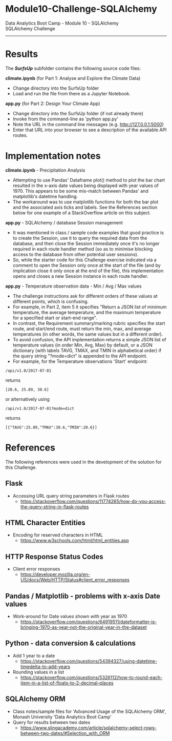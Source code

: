 # Module10-Challenge-SQLAlchemy

Data Analytics Boot Camp - Module 10 - SQLAlchemy \
SQLAlchemy Challenge

---

# Results

The ***SurfsUp*** subfolder contains the following source code files:

**climate.ipynb** (for Part 1: Analyse and Explore the Climate Data)<br>
- Change directory into the SurfsUp folder
- Load and run the file from there as a Jupyter Notebook.

**app.py** (for Part 2: Design Your Climate App)<br>
- Change directory into the SurfsUp folder (if not already there)
- Invoke from the command-line as 'python app.py'
- Note the URL in the command line messages (e.g. http://127.0.0.1:5000)
- Enter that URL into your browser to see a description of the available API routes.

# Implementation notes

**climate.ipynb** - Precipitation Analysis
 - Attempting to use Pandas' Dataframe plot() method to plot the bar chart resulted in the x-axis date values being displayed with year values of 1970. This appears to be some mis-match between Pandas' and matplotlib's datetime handling.
 - The workaround was to use matplotlib functions for both the bar plot and the associated axis ticks and labels. See the References section below for one example of a StackOverflow article on this subject.

  **app.py** - SQLAlchemy / database Session management
  - It was mentioned in class / sample code examples that good practice is to create the Session, use it to query the required data from the database, and then close the Session immediately once it's no longer required in each route handler method (so as to minimise blocking access to the database from other potential user sessions).
  - So, while the starter code for this Challenge exercise indicated via a comment to open the Session only once at the start of the file (and by implication close it only once at the end of the file), this implementation opens and closes a new Session instance in each route handler.

 **app.py** - Temperature observation data - Min / Avg / Max values
 - The challenge instructions ask for different orders of these values at different points, which is confusing.
 - For example, in Part 2, item 5 it specifies "Return a JSON list of minimum temperature, the average temperature, and the maximum temperature for a specified start or start-end range".
 - In contrast, the Requirement summary/marking rubric specifies the start route, and start/end route, must return the min, max, and average temperatures (in other words, the same values but in a different order).
 - To avoid confusion, the API implementation returns a simple JSON list of temperature values (in order Min, Avg, Max) by default, or a JSON dictionary (with labels TAVG, TMAX, and TMIN in alphabetical order) if the query string "?mode=dict" is appended to the API endpoint.
 - For example, for the Temperature observations 'Start' endpoint:
 ```
 /api/v1.0/2017-07-01
 ```
 returns
 ```
 [20.6, 25.89, 30.6]
 ```
 or alternatively using
 ```
 /api/v1.0/2017-07-01?mode=dict
```
returns
```
[{"TAVG":25.89,"TMAX":30.6,"TMIN":20.6}]
```

# References

The following references were used in the development of the solution for this Challenge.

## Flask
- Accessing URL query string parameters in Flask routes
    - https://stackoverflow.com/questions/11774265/how-do-you-access-the-query-string-in-flask-routes

## HTML Character Entities

- Encoding for reserved characters in HTML
    - https://www.w3schools.com/html/html_entities.asp

## HTTP Response Status Codes
- Client error responses
    - https://developer.mozilla.org/en-US/docs/Web/HTTP/Status#client_error_responses

## Pandas / Matplotlib - problems with x-axis Date values
- Work-around for Date values shown with year as 1970
    - https://stackoverflow.com/questions/64919511/dateformatter-is-bringing-1970-as-year-not-the-original-year-in-the-dataset

## Python - data conversion & calculations
- Add 1 year to a date
    - https://stackoverflow.com/questions/54394327/using-datetime-timedelta-to-add-years
- Rounding values in a list
    - https://stackoverflow.com/questions/5326112/how-to-round-each-item-in-a-list-of-floats-to-2-decimal-places

## SQLAlchemy ORM
- Class notes/sample files for 'Advanced Usage of the SQLAlchemy ORM', Monash University 'Data Analytics Boot Camp'
- Query for results between two dates
    - https://www.slingacademy.com/article/sqlalchemy-select-rows-between-two-dates/#Selection_with_ORM
